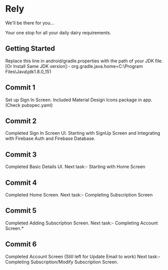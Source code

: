 # Rely

We'll be there for you...

Your one stop for all your daily dairy requirements.

## Getting Started

Replace this line in android/gradle.properties with the path of your JDK file. [Or Install Same JDK version]:- 
org.gradle.java.home=C:\\Program Files\\Java\\jdk1.8.0_151

## Commit 1
Set up Sign In Screen.
Included Material Design Icons package in app. (Check pubspec.yaml)

## Commit 2
Completed Sign In Screen UI.
Starting with SignUp Screen and Integrating with Firebase Auth and Firebase Database.

## Commit 3
Completed Basic Details UI.
Next task:- Starting with Home Screen

## Commit 4
Completed Home Screen.
Next task:- Completing Subscription Screen

## Commit 5
Completed Adding Subscription Screen.
Next task:- Completing Account Screen.*

## Commit 6
Completed Account Screen (Still left for Update Email to work)
Next task:- Completing Subscription/Modify Subscription Screen.